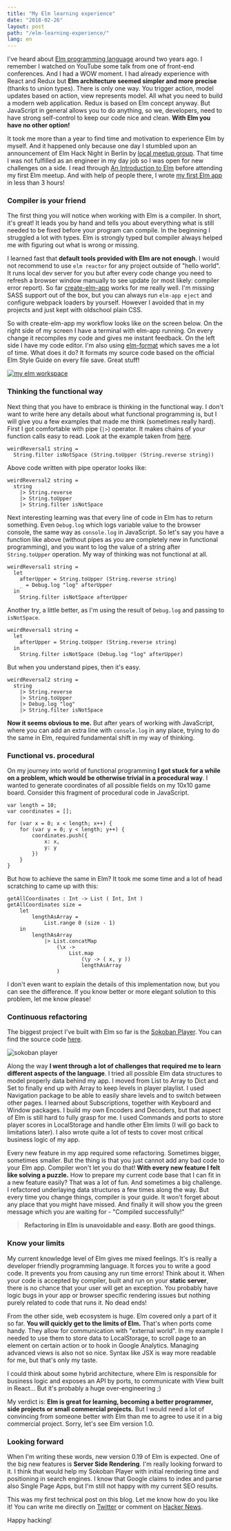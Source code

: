 ```yaml
---
title: "My Elm learning experience"
date: "2018-02-26"
layout: post
path: "/elm-learning-experience/"
lang: en
---
```


I've heard about [Elm programming language](http://elm-lang.org/) around two years ago. I remember I watched on YouTube some talk from one of front-end conferences. And I had a WOW moment. I had already experience with React and Redux but **Elm architecture seemed simpler and more precise** (thanks to union types). There is only one way. You trigger action, model updates based on action, view represents model. All what you need to build a modern web application.
Redux is based on Elm concept anyway. But JavaScript in general allows you to do anything, so we, developers, need to have strong self-control to keep our code nice and clean. **With Elm you have no other option!**

It took me more than a year to find time and motivation to experience Elm by myself. And it happened only because one day I stumbled upon an announcement of Elm Hack Night in Berlin by [local meetup group](https://www.meetup.com/Elm-Berlin). That time I was not fulfilled as an engineer in my day job so I was open for new challenges on a side. I read through [An Introduction to Elm](https://guide.elm-lang.org/) before attending my first Elm meetup. And with help of people there, I wrote [my first Elm app](https://github.com/krzysu/elm-shopping-cart) in less than 3 hours!

### Compiler is your friend

The first thing you will notice when working with Elm is a compiler. In short, it's great! It leads you by hand and tells you about everything what is still needed to be fixed before your program can compile. In the beginning I struggled a lot with types. Elm is strongly typed but compiler always helped me with figuring out what is wrong or missing.

I learned fast that **default tools provided with Elm are not enough**. I would not recommend to use `elm reactor` for any project outside of "hello world". It runs local dev server for you but after every code change you need to refresh a browser window manually to see update (or most likely: compiler error report). So far [create-elm-app](https://github.com/halfzebra/create-elm-app) works for me really well. I'm missing SASS support out of the box, but you can always run `elm-app eject` and configure webpack loaders by yourself. However I avoided that in my projects and just kept with oldschool plain CSS.

So with create-elm-app my workflow looks like on the screen below. On the right side of my screen I have a terminal with elm-app running. On every change it recompiles my code and gives me instant feedback. On the left side I have my code editor. I'm also using [elm-format](https://github.com/avh4/elm-format) which saves me a lot of time. What does it do? It formats my source code based on the official Elm Style Guide on every file save. Great stuff!

[![my elm workspace](./workspace.png)](./workspace.png)

### Thinking the functional way

Next thing that you have to embrace is thinking in the functional way. I don't want to write here any details about what functional programming is, but I will give you a few examples that made me think (sometimes really hard). First I got comfortable with pipe (`|>`) operator. It makes chains of your function calls easy to read. Look at the example taken from [here](http://elm-lang.org/examples/pipes/code).

    weirdReversal1 string =
      String.filter isNotSpace (String.toUpper (String.reverse string))

Above code written with pipe operator looks like:

    weirdReversal2 string =
      string
        |> String.reverse
        |> String.toUpper
        |> String.filter isNotSpace

Next interesting learning was that every line of code in Elm has to return something. Even `Debug.log` which logs variable value to the browser console, the same way as `console.log` in JavaScript. So let's say you have a function like above (without pipes as you are completely new in functional programming), and you want to log the value of a string after `String.toUpper` operation. My way of thinking was not functional at all.

    weirdReversal1 string =
      let
        afterUpper = String.toUpper (String.reverse string)
        _ = Debug.log "log" afterUpper
      in
        String.filter isNotSpace afterUpper

Another try, a little better, as I'm using the result of `Debug.log` and passing to `isNotSpace`.

    weirdReversal1 string =
      let
        afterUpper = String.toUpper (String.reverse string)
      in
        String.filter isNotSpace (Debug.log "log" afterUpper)

But when you understand pipes, then it's easy.

    weirdReversal2 string =
      string
        |> String.reverse
        |> String.toUpper
        |> Debug.log "log"
        |> String.filter isNotSpace

**Now it seems obvious to me.** But after years of working with JavaScript, where you can add an extra line with `console.log` in any place, trying to do the same in Elm, required fundamental shift in my way of thinking.

### Functional vs. procedural

On my journey into world of functional programming **I got stuck for a while on a problem, which would be otherwise trivial in a procedural way**. I wanted to generate coordinates of all possible fields on my 10x10 game board. Consider this fragment of procedural code in JavaScript.

    var length = 10;
    var coordinates = [];

    for (var x = 0; x < length; x++) {
        for (var y = 0; y < length; y++) {
            coordinates.push({
                x: x,
                y: y
            })
        }
    }

But how to achieve the same in Elm? It took me some time and a lot of head scratching to came up with this:

    getAllCoordinates : Int -> List ( Int, Int )
    getAllCoordinates size =
        let
            lengthAsArray =
                List.range 0 (size - 1)
        in
            lengthAsArray
                |> List.concatMap
                    (\x ->
                        List.map
                            (\y -> ( x, y ))
                            lengthAsArray
                    )

I don't even want to explain the details of this implementation now, but you can see the difference. If you know better or more elegant solution to this problem, let me know please!

### Continuous refactoring

The biggest project I've built with Elm so far is the [Sokoban Player](https://sokoban-player.netlify.com/). You can find the source code [here](https://github.com/krzysu/elm-sokoban-player).

![sokoban player](./sokoban-player.gif)

Along the way **I went through a lot of challenges that required me to learn different aspects of the language**. I tried all possible Elm data structures to model properly data behind my app. I moved from List to Array to Dict and Set to finally end up with Array to keep levels in player playlist. I used Navigation package to be able to easily share levels and to switch between other pages. I learned about Subscriptions, together with Keyboard and Window packages. I build my own Encoders and Decoders, but that aspect of Elm is still hard to fully grasp for me. I used Commands and ports to store player scores in LocalStorage and handle other Elm limits (I will go back to limitations later). I also wrote quite a lot of tests to cover most critical business logic of my app.

Every new feature in my app required some refactoring. Sometimes bigger, sometimes smaller. But the thing is that you just cannot add any bad code to your Elm app. Compiler won't let you do that! **With every new feature I felt like solving a puzzle.** How to prepare my current code base that I can fit in a new feature easily? That was a lot of fun. And sometimes a big challenge. I refactored underlaying data structures a few times along the way. But every time you change things, compiler is your guide. It won't forget about any place that you might have missed. And finally it will show you the green message which you are waiting for - "Compiled successfully!"

> **Refactoring in Elm is unavoidable and easy. Both are good things.**

### Know your limits

My current knowledge level of Elm gives me mixed feelings. It's is really a developer friendly programming language. It forces you to write a good code. It prevents you from causing any run time errors! Think about it. When your code is accepted by compiler, built and run on your **static server**, there is no chance that your user will get an exception. You probably have logic bugs in your app or browser specific rendering issues but nothing purely related to code that runs it. No dead ends!

From the other side, web ecosystem is huge. Elm covered only a part of it so far. **You will quickly get to the limits of Elm.** That's when ports come handy. They allow for communication with "external world". In my example I needed to use them to store data to LocalStorage, to scroll page to an element on certain action or to hook in Google Analytics. Managing advanced views is also not so nice. Syntax like JSX is way more readable for me, but that's only my taste.

I could think about some hybrid architecture, where Elm is responsible for business logic and exposes an API by ports, to communicate with View built in React... But it's probably a huge over-engineering ;)

My verdict is: **Elm is great for learning, becoming a better programmer, side projects or small commercial projects.** But I would need a lot of convincing from someone better with Elm than me to agree to use it in a big commercial project. Sorry, let's see Elm version 1.0.  

### Looking forward

When I'm writing these words, new version 0.19 of Elm is expected. One of the big new features is **Server Side Rendering**. I'm really looking forward to it. I think that would help my Sokoban Player with initial rendering time and positioning in search engines. I know that Google claims to index and parse also Single Page Apps, but I'm still not happy with my current SEO results.

This was my first technical post on this blog. Let me know how do you like it! You can write me directly on [Twitter](https://twitter.com/krzysu) or comment on [Hacker News](https://news.ycombinator.com/item?id=16464845).

Happy hacking!
